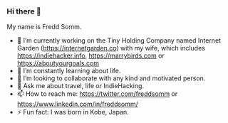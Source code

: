 ### Hi there 👋

My name is Fredd Somm.

- 🔭 I’m currently working on the Tiny Holding Company named Internet Garden (https://internetgarden.co) with my wife, which includes https://indiehacker.info, https://marrybirds.com or https://aboutyourgoals.com
- 🌱 I’m constantly learning about life.
- 👯 I’m looking to collaborate with any kind and motivated person.
- 💬 Ask me about travel, life or IndieHacking.
- 📫 How to reach me: https://twitter.com/freddsomm or https://www.linkedin.com/in/freddsomm/
- ⚡ Fun fact: I was born in Kobe, Japan.

